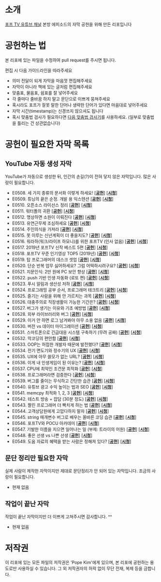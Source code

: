 # 소개
[포프 TV 유튜브 채널](https://youtube.com/c/popetv) 본방 에피소드의 자막 공헌을 위해 만든 리포입니다

# 공헌하는 법
본 리포에 있는 파일을 수정하여 pull request를 주시면 됩니다.

편집 시 다음 가이드라인을 따라주세요
* 의미 전달이 되게 자막을 마음껏 편집해주세요
* 자막이 아니라 책에 있는 글처럼 편집해주세요
* 맞춤표, 물음표, 쉼표를 잘 넣어주세요
* 각 줄마다 줄바꿈 하지 말고 문단으로 이쁘게 뭉쳐주세요
* 혹시라도 포프가 잘못 말한 단어나 생략한 단어가 있다면 마음대로 넣어주세요
* 자막 시간(timestamp)는 신경쓰지 않으셔도 됩니다
* 혹시 맞춤법 검사가 필요하다면 [다음 맞춤법 검사기](https://alldic.daum.net/grammar_checker.do)를 사용하세요. (일부로 맞춤법을 틀리는 건 상관없습니다)

# 공헌이 필요한 자막 목록
## YouTube 자동 생성 자막
YouTube가 자동으로 생성한 뒤, 인간의 손길(?)이 전혀 닿지 않은 자막입니다. 많은 사랑이 필요합니다.
* E0508. 세 가지 종류의 문서화 이렇게 하세요! [**[공헌](https://github.com/popekim/popetv-transcript/edit/main/Data/0508.txt)**] [**[시청](https://youtu.be/lBxXKJyAJ28)**]
* E0509. 튜닝의 끝은 순정. 개발 용 익스텐션 [**[공헌](https://github.com/popekim/popetv-transcript/edit/main/Data/0509.txt)**] [**[시청](https://youtu.be/F2Bj7c4h7y0)**]
* E0510. 오픈소스 라이선스 정리 [**[공헌](https://github.com/popekim/popetv-transcript/edit/main/Data/0510.txt)**] [**[시청](https://youtu.be/Z_fT6wX2DRk)**]
* E0511. 워터폴의 귀환 [**[공헌](https://github.com/popekim/popetv-transcript/edit/main/Data/0511.txt)**] [**[시청](https://youtu.be/7X0MwBCR91Q)**]
* E0512. 명상하면 소원이 이뤄진다 [**[공헌](https://github.com/popekim/popetv-transcript/edit/main/Data/0512.txt)**] [**[시청](https://youtu.be/pikyBKXtHZM)**]
* E0513. 유연근무제 조심하세요 [**[공헌](https://github.com/popekim/popetv-transcript/edit/main/Data/0513.txt)**] [**[시청](https://youtu.be/zpDDrKiz2lg)**]
* E0514. 주인의식을 가져라 [**[공헌](https://github.com/popekim/popetv-transcript/edit/main/Data/0514.txt)**] [**[시청](https://youtu.be/540QyAQvUYU)**]
* E0515. 못 이루는 신년계획이 더 좋을지도? [**[공헌](https://github.com/popekim/popetv-transcript/edit/main/Data/0515.txt)**] [**[시청](https://youtu.be/7vXD3PVuU64)**]
* E0516. 워라하(워크/라이프 하모니)를 위한 포프TV (인사 없음) [**[공헌](https://github.com/popekim/popetv-transcript/edit/main/Data/0516.txt)**] [**[시청](https://youtu.be/KlJNPk4eriU)**]
* E0517. 2019년 포프TV 신작 베스트 5편 [**[공헌](https://github.com/popekim/popetv-transcript/edit/main/Data/0517.txt)**] [**[시청](https://youtu.be/EGcM2-yGEQQ)**]
* E0518. 포프TV 꾸준 인기영상 TOP5 (2019년) [**[공헌](https://github.com/popekim/popetv-transcript/edit/main/Data/0518.txt)**] [**[시청](https://youtu.be/WykARqYkEjQ)**]
* E0519. 탑 프로그래머의 데스크 셋업 [**[공헌](https://github.com/popekim/popetv-transcript/edit/main/Data/0519.txt)**] [**[시청](https://youtu.be/HiB6lcpph3c)**]
* E0520. 단순 반복 업무 싫어하세요? 그럼 어떡하시려구요? [**[공헌](https://github.com/popekim/popetv-transcript/edit/main/Data/0520.txt)**] [**[시청](https://youtu.be/cri10U7R0UQ)**]
* E0521. 지문인식: 2만 원에 PC 보안 향상 [**[공헌](https://github.com/popekim/popetv-transcript/edit/main/Data/0521.txt)**] [**[시청](https://youtu.be/PwJn50xDM54)**]
* E0522. push 기반 인생 자동화 (로또 편) [**[공헌](https://github.com/popekim/popetv-transcript/edit/main/Data/0522.txt)**] [**[시청](https://youtu.be/tdzM65JCWfE)**]
* E0523. 푸시 알림과 생산성 저하 [**[공헌](https://github.com/popekim/popetv-transcript/edit/main/Data/0523.txt)**] [**[시청](https://youtu.be/Bd1kNGUc7B8)**]
* E0524. 프로그래밍 공부 순서, 프로그래머 테크트리 [**[공헌](https://github.com/popekim/popetv-transcript/edit/main/Data/0524.txt)**] [**[시청](https://youtu.be/rnlitLVv3Jc)**]
* E0525. 즐기는 사람을 위해 안 가르치는 과목 [**[공헌](https://github.com/popekim/popetv-transcript/edit/main/Data/0525.txt)**] [**[시청](https://youtu.be/EIQcVVkD7Vk)**]
* E0526. 대충주의로 직장생활이 가능한 기간은? [**[공헌](https://github.com/popekim/popetv-transcript/edit/main/Data/0526.txt)**] [**[시청](https://youtu.be/Mxwur8Z53tc)**]
* E0527. 버그가 생기는 이유와 기초 예방법 [**[공헌](https://github.com/popekim/popetv-transcript/edit/main/Data/0527.txt)**] [**[시청](https://youtu.be/4_PR9F9aLcw)**]
* E0528. 외부 라이브러리와 버그 [**[공헌](https://github.com/popekim/popetv-transcript/edit/main/Data/0528.txt)**] [**[시청](https://youtu.be/jxG0_9dzLzI)**]
* E0529. 이거 안 하면 로그 남겨봐야 아무 소용 없음 [**[공헌](https://github.com/popekim/popetv-transcript/edit/main/Data/0529.txt)**] [**[시청](https://youtu.be/T6lIBZTLdvY)**]
* E0530. 버전 vs 데이터 마이그레이션 [**[공헌](https://github.com/popekim/popetv-transcript/edit/main/Data/0530.txt)**] [**[시청](https://youtu.be/foMT1qinKDk)**]
* E0531. 스마트폰으로 긴급대응 시스템 구축하기 (무려 공짜) [**[공헌](https://github.com/popekim/popetv-transcript/edit/main/Data/0531.txt)**] [**[시청](https://youtu.be/07OatEIOWu0)**]
* E0532. 막코딩의 편안함 [**[공헌](https://github.com/popekim/popetv-transcript/edit/main/Data/0532.txt)**] [**[시청](https://youtu.be/gbFDex5J4Ys)**]
* E0533. OOP는 허접한 개발자 때문에 발전했다? [**[공헌](https://github.com/popekim/popetv-transcript/edit/main/Data/0533.txt)**] [**[시청](https://youtu.be/oHaGgLRZy3Y)**]
* E0534. 전기 면도기와 정수기의 UX [**[공헌](https://github.com/popekim/popetv-transcript/edit/main/Data/0534.txt)**] [**[시청](https://youtu.be/cWMOY70gWkA)**]
* E0535. UX에 아무 쓸모가 없는 URL? [**[공헌](https://github.com/popekim/popetv-transcript/edit/main/Data/0535.txt)**] [**[시청](https://youtu.be/D1jhA8Xuooo)**]
* E0536. 이게 내 인생게임이 된 이유는? [**[공헌](https://github.com/popekim/popetv-transcript/edit/main/Data/0536.txt)**] [**[시청](https://youtu.be/QYSdyh4BQs4)**]
* E0537. CPU에 최악인 조건문 최적화 [**[공헌](https://github.com/popekim/popetv-transcript/edit/main/Data/0537.txt)**] [**[시청](https://youtu.be/1Qg-dIh2qGQ)**]
* E0538. 프로그래머라면 검증한다 [**[공헌](https://github.com/popekim/popetv-transcript/edit/main/Data/0538.txt)**] [**[시청](https://youtu.be/hWwJF-fU2Lg)**]
* E0539. 버그를 줄이는 무식하고 간단한 습관 [**[공헌](https://github.com/popekim/popetv-transcript/edit/main/Data/0539.txt)**] [**[시청](https://youtu.be/Tr0cUGXDVis)**]
* E0540. 유튜브 광고 수익 높이는 법과 SEO [**[공헌](https://github.com/popekim/popetv-transcript/edit/main/Data/0540.txt)**] [**[시청](https://youtu.be/2lDutlY9qQ4)**]
* E0541. memcpy 최적화 1, 2, 3 [**[공헌](https://github.com/popekim/popetv-transcript/edit/main/Data/0541.txt)**] [**[시청](https://youtu.be/Ox6JNQzIygg)**]
* E0542. 테스트 방송 + 잡담 (30분 정도) [**[공헌](https://github.com/popekim/popetv-transcript/edit/main/Data/0542.txt)**] [**[시청](https://youtu.be/wbbUy3vOfIk)**]
* E0543. 짤린 프로그래머 더 빡치게 하는 법 [**[공헌](https://github.com/popekim/popetv-transcript/edit/main/Data/0543.txt)**] [**[시청](https://youtu.be/se1W-9W0up4)**]
* E0544. 고객상담원에게 고맙다하지 말자 [**[공헌](https://github.com/popekim/popetv-transcript/edit/main/Data/0544.txt)**] [**[시청](https://youtu.be/UILCUgFSKbw)**]
* E0545. string 매개변수 버그로 배우는 올바른 코딩 습관 [**[공헌](https://github.com/popekim/popetv-transcript/edit/main/Data/0545.txt)**] [**[시청](https://youtu.be/qwftk9qe9uM)**]
* E0546. 포프TV와  POCU 아카데미 [**[공헌](https://github.com/popekim/popetv-transcript/edit/main/Data/0546.txt)**] [**[시청](https://youtu.be/heXalPkAuJ4)**]
* E0547. 기발한 이름을 지으면 일어나는 일 (부제: 트라이의 어원) [**[공헌](https://github.com/popekim/popetv-transcript/edit/main/Data/0547.txt)**] [**[시청](https://youtu.be/pWKTmA3zm8k)**]
* E0548. 좋은 선생 vs 나쁜 선생 [**[공헌](https://github.com/popekim/popetv-transcript/edit/main/Data/0548.txt)**] [**[시청](https://youtu.be/oJsrWxIxuKw)**]
* E0549. 도움 자료의 혜택을 받는 사람은 정해져 있다? [**[공헌](https://github.com/popekim/popetv-transcript/edit/main/Data/0549.txt)**] [**[시청](https://youtu.be/Acb9mnvqECQ)**]

## 문단 정리만 필요한 자막
실제 사람이 제작한 자막이지만 제대로 문단정리가 안 되어 있는 자막입니다. 조금의 사랑이 필요합니다.
* 현재 없음

## 작업이 끝난 자막
작업이 끝난 자막이지만 더 이쁘게 고쳐주시면 감사합니다. ^^
* 현재 없음

# 저작권
이 리포에 있는 모든 파일의 저작권은 'Pope Kim'에게 있으며, 본 리포에 공헌하는 용도로만 사용하실 수 있습니다. 그 외 저작권자의 허락 없이 무단 전재, 복제 등을 금합니다.
